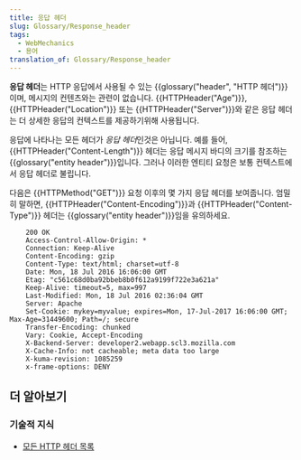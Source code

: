 ```yaml
---
title: 응답 헤더
slug: Glossary/Response_header
tags:
  - WebMechanics
  - 용어
translation_of: Glossary/Response_header
---
```

**응답 헤더**는 HTTP 응답에서 사용될 수 있는 {{glossary("header", "HTTP 헤더")}}이며, 메시지의 컨텐츠와는 관련이 없습니다. {{HTTPHeader("Age")}}, {{HTTPHeader("Location")}} 또는 {{HTTPHeader("Server")}}와 같은 응답 헤더는 더 상세한 응답의 컨텍스트를 제공하기위해 사용됩니다.

응답에 나타나는 모든 헤더가 *응답 헤더*인것은 아닙니다. 예를 들어, {{HTTPHeader("Content-Length")}} 헤더는 응답 메시지 바디의 크기를 참조하는 {{glossary("entity header")}}입니다. 그러나 이러한 엔티티 요청은 보통 컨텍스트에서 응답 헤더로 불립니다.

다음은 {{HTTPMethod("GET")}} 요청 이후의 몇 가지 응답 헤더를 보여줍니다. 엄밀히 말하면, {{HTTPHeader("Content-Encoding")}}과 {{HTTPHeader("Content-Type")}} 헤더는 {{glossary("entity header")}}임을 유의하세요.

```
    200 OK
    Access-Control-Allow-Origin: *
    Connection: Keep-Alive
    Content-Encoding: gzip
    Content-Type: text/html; charset=utf-8
    Date: Mon, 18 Jul 2016 16:06:00 GMT
    Etag: "c561c68d0ba92bbeb8b0f612a9199f722e3a621a"
    Keep-Alive: timeout=5, max=997
    Last-Modified: Mon, 18 Jul 2016 02:36:04 GMT
    Server: Apache
    Set-Cookie: mykey=myvalue; expires=Mon, 17-Jul-2017 16:06:00 GMT; Max-Age=31449600; Path=/; secure
    Transfer-Encoding: chunked
    Vary: Cookie, Accept-Encoding
    X-Backend-Server: developer2.webapp.scl3.mozilla.com
    X-Cache-Info: not cacheable; meta data too large
    X-kuma-revision: 1085259
    x-frame-options: DENY
```

## 더 알아보기

### 기술적 지식

- [모든 HTTP 헤더 목록](/ko/docs/Web/HTTP/Headers)
